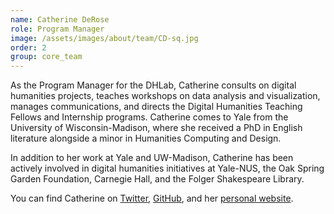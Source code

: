 ```yaml
---
name: Catherine DeRose
role: Program Manager
image: /assets/images/about/team/CD-sq.jpg
order: 2
group: core_team
---
```


As the Program Manager for the DHLab, Catherine consults on digital humanities projects, teaches workshops on data analysis and visualization, manages communications, and directs the Digital Humanities Teaching Fellows and Internship programs. Catherine comes to Yale from the University of Wisconsin-Madison, where she received a PhD in English literature alongside a minor in Humanities Computing and Design. 

In addition to her work at Yale and UW-Madison, Catherine has been actively involved in digital humanities initiatives at Yale-NUS, the Oak Spring Garden Foundation, Carnegie Hall, and the Folger Shakespeare Library.

You can find Catherine on [Twitter](https://twitter.com/catderose), [GitHub](https://github.com/cderose), and her [personal website](http://www.catherinederose.com/).
